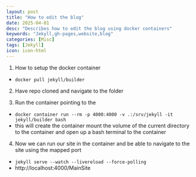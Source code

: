 ```yaml
---
layout: post
title: "How to edit the blog"
date: 2025-04-01
desc: "Describes how to edit the blog using docker containers"
keywords: "Jekyll,gh-pages,website,blog"
categories: [Misc]
tags: [Jekyll]
icon: icon-html
---
```


1. How to setup the docker container
- `docker pull jekyll/builder`

2. Have repo cloned and navigate to the folder

3. Run the container pointing to the
- `docker container run --rm -p 4000:4000 -v .:/srv/jekyll -it jekyll/builder bash`
- this will create the container mount the volume of the current directory to the container and open up a bash terminal to the container


4. Now we can run our site in the container and be able to navigate to the site using the mapped port
  - `jekyll serve --watch --livereload --force-polling`
  - http://localhost:4000/MainSite